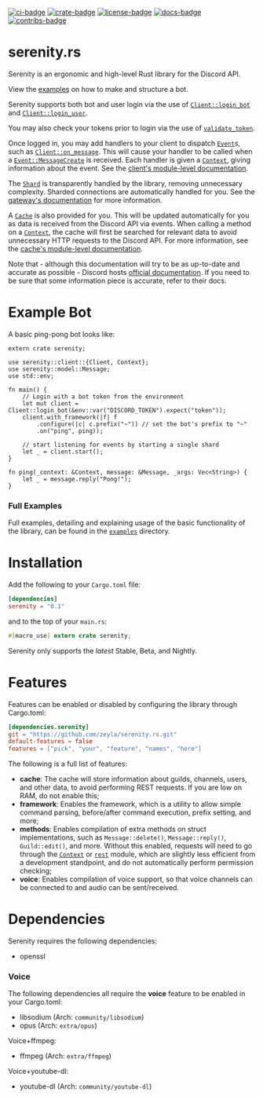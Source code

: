 [![ci-badge][]][ci] [![crate-badge][]][crate] [![license-badge][]][license] [![docs-badge][]][docs] [![contribs-badge][]][contribs]

# serenity.rs

Serenity is an ergonomic and high-level Rust library for the Discord API.

View the [examples] on how to make and structure a bot.

Serenity supports both bot and user login via the use of [`Client::login_bot`]
and [`Client::login_user`].

You may also check your tokens prior to login via the use of
[`validate_token`].

Once logged in, you may add handlers to your client to dispatch [`Event`]s,
such as [`Client::on_message`]. This will cause your handler to be called
when a [`Event::MessageCreate`] is received. Each handler is given a
[`Context`], giving information about the event. See the
[client's module-level documentation].

The [`Shard`] is transparently handled by the library, removing
unnecessary complexity. Sharded connections are automatically handled for
you. See the [gateway's documentation][gateway docs] for more information.

A [`Cache`] is also provided for you. This will be updated automatically for
you as data is received from the Discord API via events. When calling a
method on a [`Context`], the cache will first be searched for relevant data
to avoid unnecessary HTTP requests to the Discord API. For more information,
see the [cache's module-level documentation][cache docs].

Note that - although this documentation will try to be as up-to-date and
accurate as possible - Discord hosts [official documentation][discord docs]. If
you need to be sure that some information piece is accurate, refer to their
docs.

# Example Bot

A basic ping-pong bot looks like:

```rust,no-run
extern crate serenity;

use serenity::client::{Client, Context};
use serenity::model::Message;
use std::env;

fn main() {
    // Login with a bot token from the environment
    let mut client = Client::login_bot(&env::var("DISCORD_TOKEN").expect("token"));
    client.with_framework(|f| f
        .configure(|c| c.prefix("~")) // set the bot's prefix to "~"
        .on("ping", ping));

    // start listening for events by starting a single shard
    let _ = client.start();
}

fn ping(_context: &Context, message: &Message, _args: Vec<String>) {
    let _ = message.reply("Pong!");
}
```

### Full Examples

Full examples, detailing and explaining usage of the basic functionality of the
library, can be found in the [`examples`] directory.

# Installation

Add the following to your `Cargo.toml` file:

```toml
[dependencies]
serenity = "0.1"
```

and to the top of your `main.rs`:

```rs
#[macro_use] extern crate serenity;
```

Serenity only supports the _latest_ Stable, Beta, and Nightly.

# Features

Features can be enabled or disabled by configuring the library through
Cargo.toml:

```toml
[dependencies.serenity]
git = "https://github.com/zeyla/serenity.rs.git"
default-features = false
features = ["pick", "your", "feature", "names", "here"]
```

The following is a full list of features:

- **cache**: The cache will store information about guilds, channels, users, and
other data, to avoid performing REST requests. If you are low on RAM, do not
enable this;
- **framework**: Enables the framework, which is a utility to allow simple
command parsing, before/after command execution, prefix setting, and more;
- **methods**: Enables compilation of extra methods on struct implementations,
such as `Message::delete()`, `Message::reply()`, `Guild::edit()`, and more.
Without this enabled, requests will need to go through the [`Context`] or
[`rest`] module, which are slightly less efficient from a development
standpoint, and do not automatically perform permission checking;
- **voice**: Enables compilation of voice support, so that voice channels can be
connected to and audio can be sent/received.

# Dependencies

Serenity requires the following dependencies:

- openssl

### Voice

The following dependencies all require the **voice** feature to be enabled in
your Cargo.toml:

- libsodium (Arch: `community/libsodium`)
- opus (Arch: `extra/opus`)

Voice+ffmpeg:

- ffmpeg (Arch: `extra/ffmpeg`)

Voice+youtube-dl:

- youtube-dl (Arch: `community/youtube-dl`)

[`Cache`]: https://serenity.zey.moe/serenity/ext/cache/struct.Cache.html
[`Client::login_bot`]: https://serenity.zey.moe/serenity/client/struct.Client.html#method.login_bot
[`Client::login_user`]: https://serenity.zey.moe/serenity/client/struct.Client.html#method.login_user
[`Client::on_message`]: https://serenity.zey.moe/serenity/client/struct.Client.html#method.on_message
[`Shard`]: https://serenity.zey.moe/serenity/client/gateway/struct.Shard.html
[`Context`]: https://serenity.zey.moe/serenity/client/struct.Context.html
[`Event`]: https://serenity.zey.moe/serenity/model/enum.Event.html
[`Event::MessageCreate`]: https://serenity.zey.moe/serenity/model/enum.Event.html#variant.MessageCreate
[`examples`]: https://github.com/zeyla/serenity.rs/blob/master/examples
[`rest`]: https://serenity.zey.moe/serenity/client/rest/index.html
[`validate_token`]: https://serenity.zey.moe/serenity/client/fn.validate_token.html
[cache docs]: https://serenity.zey.moe/serenity/ext/cache/index.html
[ci]: https://travis-ci.org/zeyla/serenity.rs
[ci-badge]: https://travis-ci.org/zeyla/serenity.rs.svg?branch=master
[contribs]: https://img.shields.io/github/contributors/zeyla/serenity.rs.svg
[contribs-badge]: https://img.shields.io/github/contributors/zeyla/serenity.rs.svg
[crate]: https://crates.io/crates/serenity
[crate-badge]: https://img.shields.io/crates/v/serenity.svg?maxAge=2592000
[client's module-level documentation]: https://serenity.zey.moe/serenity/client/index.html
[discord docs]: https://discordapp.com/developers/docs/intro
[docs]: https://serenity.zey.moe/
[docs-badge]: https://img.shields.io/badge/docs-online-5023dd.svg
[examples]: https://github.com/zeyla/serenity.rs/tree/master/examples
[gateway docs]: https://serenity.zey.moe/serenity/client/gateway/index.html
[license]: https://opensource.org/licenses/ISC
[license-badge]: https://img.shields.io/badge/license-ISC-blue.svg
